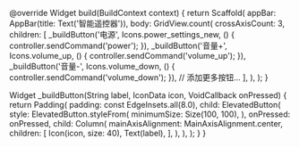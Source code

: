 @override
  Widget build(BuildContext context) {
    return Scaffold(
      appBar: AppBar(title: Text('智能遥控器')),
      body: GridView.count(
        crossAxisCount: 3,
        children: [
          _buildButton('电源', Icons.power_settings_new, () {
            controller.sendCommand('power');
          }),
          _buildButton('音量+', Icons.volume_up, () {
            controller.sendCommand('volume_up');
          }),
          _buildButton('音量-', Icons.volume_down, () {
            controller.sendCommand('volume_down');
          }),
          // 添加更多按钮...
        ],
      ),
    );
  }
  
  Widget _buildButton(String label, IconData icon, VoidCallback onPressed) {
    return Padding(
      padding: const EdgeInsets.all(8.0),
      child: ElevatedButton(
        style: ElevatedButton.styleFrom(
          minimumSize: Size(100, 100),
        ),
        onPressed: onPressed,
        child: Column(
          mainAxisAlignment: MainAxisAlignment.center,
          children: [
            Icon(icon, size: 40),
            Text(label),
          ],
        ),
      ),
    );
  }
}

